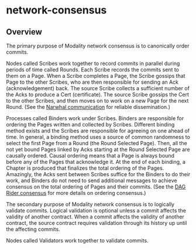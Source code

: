 # network-consensus

## Overview

The primary purpose of Modality network consensus is to canonically order commits.

Nodes called Scribes work together to record commits in parallel during periods of time called Rounds. Each Scribe records the commits sent to them on a Page. When a Scribe completes a Page, the Scribe gossips that Page to the other Scribes, who are then responsible for sending an Ack (acknowledgement) back. The source Scribe collects a sufficient number of the Acks to produce a Cert (certificate). The source Scribe gossips the Cert to the other Scribes, and then moves on to work on a new Page for the next Round. (See the [Narwhal communication](https://arxiv.org/pdf/2105.11827) for reliable dissemination.)

Processes called Binders work under Scribes. Binders are responsible for ordering the Pages written and collected by Scribes. Different binding method exists and the Scribes are responsible for agreeing on one ahead of time. In general, a binding method uses a source of common randomness to select the first Page from a Round (the Round Selected Page). Then, all the not yet bound Pages linked by Acks starting at the Round Selected Page are causally ordered. Causal ordering means that a Page is always bound before any of the Pages that acknowledge it. At the end of each binding, a Chapter is produced that finalizes the total ordering of the Pages. Amazingly, the Acks sent between Scribes suffice for the Binders to do their work, and Binders do not need to send additional messages to achieve consensus on the total ordering of Pages and their commits. (See the [DAG Rider consensus](https://arxiv.org/abs/2102.08325) for more details on ordering consensus.)

The secondary purpose of Modality network consensus is to logically validate commits. Logical validation is optional unless a commit affects the validity of another contract. When a commit affects the validity of another contract, the source contract requires validation through its history up until the affecting commits.

Nodes called Validators work together to validate commits.
